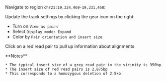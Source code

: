 <script>
import Alert from "components/Alert.svelte";
import IGVUpdateBtn from "components/IGVUpdateBtn.svelte";
</script>

Navigate to region `chr21:19,324,469-19,331,468`:

<IGVUpdateBtn locus="chr21:19,324,469-19,331,468" />

Update the track settings by clicking the gear icon on the right:

* Turn on `View as pairs`
* Select `Display mode: Expand`
* Color by `Pair orientation and insert size`

Click on a red read pair to pull up information about alignments.

<Alert color="primary">
	**Notes**

	* The typical insert size of a grey read pair in the vicinity is 350bp
	* The insert size of red read pairs is 2,875bp
	* This corresponds to a homozygous deletion of 2.5kb
</Alert>
